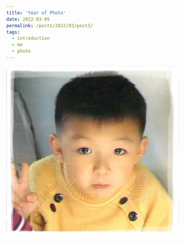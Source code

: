 ```yaml
---
title: 'Year of Photo'
date: 2022-03-05
permalink: /posts/2022/03/post3/
tags:
  - introduction
  - me
  - photo
---
```


![](\images\year\3.jfif)